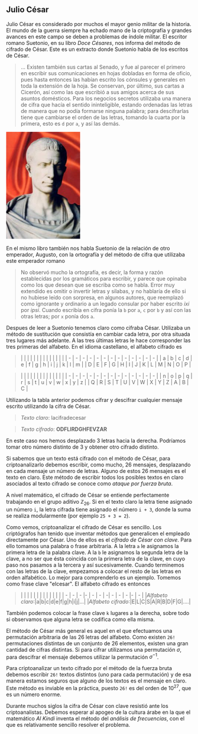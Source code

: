 ## Julio César


Julio César es considerado por muchos el mayor genio militar de la historia.  El mundo de la guerra siempre ha echado mano de la criptografía y grandes avances en este campo se deben a problemas de índole militar. El escritor romano Suetonio, en su libro *Doce Césares*, nos informa del método de cifrado de César.  Este es un extracto donde Suetonio habla de los  escritos de César.



>... Existen también sus cartas al Senado, y fue al parecer el primero en escribir sus comunicaciones en hojas dobladas en forma de oficio, pues hasta entonces las habían escrito los cónsules y generales en toda la extensión de la hoja. Se conservan, por último, sus cartas a Cicerón, así como las que escribió a sus amigos acerca de sus asuntos domésticos. Para los negocios secretos utilizaba una manera de cifra que hacía el sentido ininteligible, estando ordenadas las letras de manera que no podía formarse ninguna palabra; para descifrarlas tiene que cambiarse el orden de las letras, tomando la cuarta por la primera, esto es `d` por `a`, y así las demás. 

![](imagenes/cesar.jpg)

En el mismo libro también nos habla Suetonio de la relación de otro emperador, Augusto, con la ortografía y del método de cifra que utilizaba este emperador romano

> No observó mucho la ortografía, es decir, la forma y razón establecidas por los gramáticos para escribir, y parece que opinaba como los que desean que se escriba como se habla. Error muy extendido es omitir o invertir letras y silabas, y no hablaría de ello si no hubiese leído con sorpresa, en algunos autores, que reemplazó como ignorante y ordinario a un legado consular por haber escrito *ixi* por *ipsi*. Cuando escribía en cifra ponía la `b` por `a`, `c` por `b` y así con las otras letras; por `x` ponía dos `a`.

Despues de leer a Suetonio tenemos claro como cifraba César.  Utilizaba un método de sustitución que consistía en cambiar cada letra, por otra situada tres lugares más adelante.  A las tres últimas letras le hace corresponder las tres primeras del alfabeto. En el idioma castellano, el alfabeto cifrado es

>|   |   |   |   |   |   |   |   |   |   |   |   |   | 
 | - | - | - | - | - | - | - | - | - | - | - | - | - | 
 | a | b | c | d | e | f | g | h | i | j | k | l | m |
 | D | E | F | G | H | I | J | K | L | M | N | O | P |
	
>|   |   |   |   |   |   |   |   |   |   |   |   |   | 
 | - | - | - | - | - | - | - | - | - | - | - | - | - | 
 | n | o | p | q | r | s | t | u | v | w | x | y | z |
 | Q | R | S | T | U | V | W | X | Y | Z | A | B | C |


Utilizando la tabla anterior podemos cifrar y descifrar cualquier mensaje escrito utilizando la cifra de César.



> *Texto claro*: lacifradecesar

> *Texto cifrado*: **ODFLIRDGHFEVZAR**


En este caso nos hemos desplazado 3 letras hacia la derecha.  Podríamos tomar otro número distinto de 3 y obtener otro cifrado distinto.  

Si sabemos que un texto está cifrado con el método de César, para criptoanalizarlo debemos escribir, como mucho, 26 mensajes, desplazando en cada mensaje un número de letras.  Alguno de estos 26 mensajes es el texto en claro.  Este método de escribir todos los posibles textos en claro asociados al texto cifrado se conoce como *ataque por fuerza bruta*.  

A nivel matemático, el cifrado de César se entiende perfectamente trabajando en el grupo aditivo $\mathbb{Z}_{26}$. Si en el texto claro la letra tiene asignado un número `i`, la letra cifrada tiene asignado el número `i + 3`, donde la suma se realiza modularmente (por ejemplo `25 + 3 = 2`).

Como vemos, criptoanalizar el cifrado de César es sencillo.  Los criptógrafos han tenido que inventar  métodos que generalicen el empleado directamente por César.  Uno de ellos es el *cifrado de César con clave*.  Para ello tomamos una palabra o frase arbitraria.  A la letra `a` le asignamos la primera letra de la palabra clave.  A la `b` le asignamos la segunda letra de la clave, a no ser que ésta coincida con la primera letra de la clave, en cuyo paso nos pasamos a la tercera y así sucesivamente.  Cuando terminemos con las letras de la clave, empezamos a colocar el resto de las letras en orden alfabético.  Lo mejor para comprenderlo es un ejemplo.  Tomemos como frase clave "elcesar". El alfabeto cifrado es entonces

>|  |  |  |  |  |  |  |  |  |  |  |  |
| - | - | - |- | - | - | -| - | - | - |- | - | 
|*Alfabeto claro*:|a|b|c|d|e|f|g|h|i|j|...|
|*Alfabeto cifrado*:|E|L|C|S|A|R|B|D|F|G|....|


También podemos colocar la frase clave `k` lugares a la derecha, sobre todo si observamos que alguna letra se codifica como ella misma.


El método de César más general es aquel en el que efectuamos una permutación arbitraria de las 26 letras del alfabeto.  Como existen `26!` permutaciones distintas de un conjunto de 26 elementos, existen una gran cantidad de cifras distintas.  Si para cifrar utilizamos una permutación $\sigma$, para descifrar el mensaje debemos utilizar la permutación $\sigma^{-1}$.

Para criptoanalizar un texto cifrado por el método de la fuerza bruta debemos escribir `26!` textos distintos (uno para cada permutación) y de esa manera estamos seguros que alguno de los textos es el mensaje en claro.  Este método es inviable en la práctica, puesto  `26!` es del orden de $10^{27}$, que es un número enorme.

Durante muchos siglos la cifra de César con clave resistió ante los criptoanalistas.  Debemos esperar al apogeo de la cultura árabe en la que el matemático *Al Kindi* inventa el método del *análisis de frecuencias*, con el que es relativamente sencillo resolver el problema.
